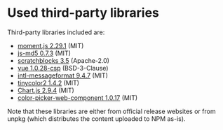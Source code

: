 # Used third-party libraries

Third-party libraries included are:
- [moment.js 2.29.1](https://raw.githubusercontent.com/moment/moment/2.29.1/dist/moment.js) (MIT)
- [js-md5 0.7.3](https://raw.githubusercontent.com/emn178/js-md5/v0.7.3/build/md5.min.js) (MIT)
- [scratchblocks 3.5](https://scratchblocks.github.io/js/scratchblocks-v3.5-min.js) (Apache-2.0)
- [vue 1.0.28-csp](https://raw.githubusercontent.com/vuejs/vue/v1.0.28-csp/dist/vue.js) (BSD-3-Clause)
- [intl-messageformat 9.4.7](https://unpkg.com/intl-messageformat@9.4.7/intl-messageformat.umd.min.js) (MIT)
- [tinycolor2 1.4.2](https://raw.githubusercontent.com/bgrins/TinyColor/1.4.2/dist/tinycolor-min.js) (MIT)
- [Chart.js 2.9.4](https://unpkg.com/chart.js@2.9.4/dist/Chart.min.js) (MIT)
- [color-picker-web-component 1.0.17](https://unpkg.com/color-picker-web-component@1.0.17/dist/color-picker-esm.js) (MIT)


Note that these libraries are either from official release websites or from unpkg (which distributes the content uploaded to NPM as-is).